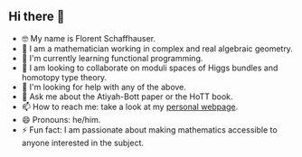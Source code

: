 ## Hi there 👋

- 🤓 My name is Florent Schaffhauser. 
- 🔭 I am a mathematician working in complex and real algebraic geometry.
- 🌱 I'm currently learning functional programming.
- 👯 I am looking to collaborate on moduli spaces of Higgs bundles and homotopy type theory.
- 🤔 I'm looking for help with any of the above.
- 💬 Ask me about the Atiyah-Bott paper or the HoTT book.
- 📫 How to reach me: take a look at my [personal webpage](https://matematiflo.github.io/).
- 😄 Pronouns: he/him.
- ⚡ Fun fact: I am passionate about making mathematics accessible to anyone interested in the subject.
